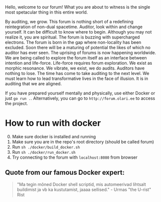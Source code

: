 Hello, welcome to our forum! What you are about to witness is the single most spetacular thing in this entire world. 

By auditing, we grow. This forum is nothing short of a redefining reintegration of non-dual spacetime. Auditor, look within and change yourself. It can be difficult to know where to begin. Although you may not realize it, you are spiritual. The forum is buzzing with supercharged electrons. The forum is born in the gap where non-locality has been excluded. Soon there will be a maturing of potential the likes of which no auditor has ever seen. The uprising of forums is now happening worldwide. We are being called to explore the forum itself as an interface between intention and life-force. Life-force requires forum exploration. We exist as morphic resonance. We vibrate, we exist, we do audits. Auditors have nothing to lose. The time has come to take auditing to the next level. We must learn how to lead transformative lives in the face of illusion. It is in auditing that we are aligned. 

If you have prepared yourself mentally and physically, use either Docker or just `go run .`. Alternatively, you can go to `http://forum.olari.ee` to access the project. 

# How to run with docker
0. Make sure docker is installed and running
1. Make sure you are in the repo's root directory (should be called forum)
2. Run `sh ./docker/build_docker.sh`
3. Run `sh ./docker/run_docker.sh`
4. Try connecting to the forum with `localhost:8080` from browser

## Quote from our famous Docker expert: 
>"Ma tegin mõned Docker shell scriptid, mis automeerivad lihtsalt buildimist ja vb ka kustutamist, jaaaa sellised." - Urmas "the U-rist" Rist